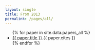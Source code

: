 ```yaml
---
layout: single
title: From 2013
permalink: /pages/all/
---
```


<ul>
<!-- TODO generate pages and navigation https://jekyllrb.com/docs/plugins/generators/ or hardcode everything to deploy faster - better -->
<!-- TODO legend: Title Citations with hyperlink to citations disclaimer -->
    {% for paper in site.data.papers_all %}
      <li>
        <a href="{{ paper.url }}">
            {{ paper.title }}
        </a> {{ paper.cites }}
      </li>
    {% endfor %}
</ul>

